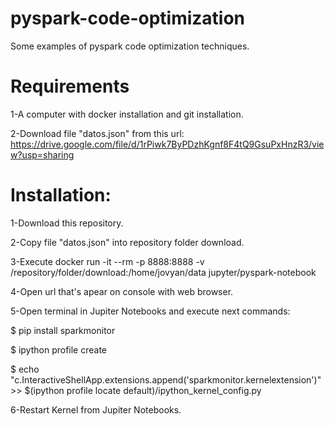 # pyspark-code-optimization
Some examples of pyspark code optimization techniques.

# Requirements

1-A computer with docker installation and git installation.

2-Download file "datos.json" from this url: https://drive.google.com/file/d/1rPiwk7ByPDzhKgnf8F4tQ9GsuPxHnzR3/view?usp=sharing

# Installation:

1-Download this repository.

2-Copy file "datos.json" into repository folder download. 

3-Execute docker run -it --rm -p 8888:8888 -v /repository/folder/download:/home/jovyan/data jupyter/pyspark-notebook

4-Open url that's apear on console with web browser.

5-Open terminal in Jupiter Notebooks and execute next commands:

$ pip install sparkmonitor 

$ ipython profile create

$ echo "c.InteractiveShellApp.extensions.append('sparkmonitor.kernelextension')" >>  $(ipython profile locate default)/ipython_kernel_config.py

6-Restart Kernel from Jupiter Notebooks.




